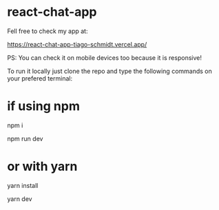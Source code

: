 # react-chat-app
Fell free to check my app at:

https://react-chat-app-tiago-schmidt.vercel.app/

PS: You can check it on mobile devices too because it is responsive! 


To run it locally just clone the repo and type the following commands on your prefered terminal:
# if using npm
npm i

npm run dev

# or with yarn
yarn install

yarn dev
